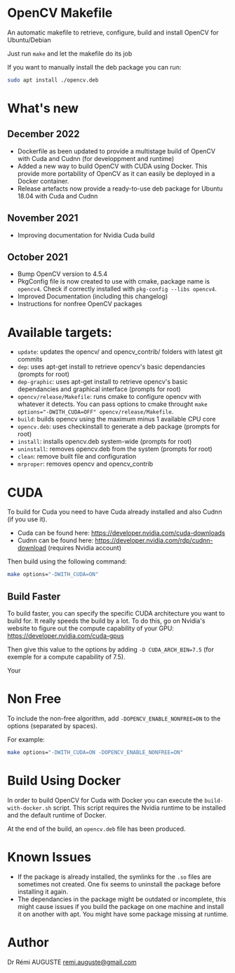 # OpenCV Makefile

An automatic makefile to retrieve, configure, build and install OpenCV for Ubuntu/Debian

Just run `make` and let the makefile do its job

If you want to manually install the deb package you can run:
```bash
sudo apt install ./opencv.deb
```

# What's new

## December 2022
* Dockerfile as been updated to provide a multistage build of OpenCV with Cuda and Cudnn (for developpment and runtime)
* Added a new way to build OpenCV with CUDA using Docker. This provide more portability of OpenCV as it can easily be deployed in a Docker container.
* Release artefacts now provide a ready-to-use deb package for Ubuntu 18.04 with Cuda and Cudnn

## November 2021
* Improving documentation for Nvidia Cuda build

## October 2021
* Bump OpenCV version to 4.5.4
* PkgConfig file is now created to use with cmake, package name is `opencv4`. Check if correctly installed with `pkg-config --libs opencv4`.
* Improved Documentation (including this changelog)
* Instructions for nonfree OpenCV packages

# Available targets:

* `update`: updates the opencv/ and opencv_contrib/ folders with latest git commits
* `dep`: uses apt-get install to retrieve opencv's basic dependancies (prompts for root)
* `dep-graphic`: uses apt-get install to retrieve opencv's basic dependancies and graphical interface (prompts for root)
* `opencv/release/Makefile`: runs cmake to configure opencv with whatever it detects. You can pass options to cmake throught `make options="-DWITH_CUDA=OFF" opencv/release/Makefile`.
* `build`: builds opencv using the maximum minus 1 available CPU core
* `opencv.deb`: uses checkinstall to generate a deb package (prompts for root)
* `install`: installs opencv.deb system-wide (prompts for root)
* `uninstall`: removes opencv.deb from the system (prompts for root)
* `clean`: remove built file and configuration
* `mrproper`: removes opencv and opencv_contrib

# CUDA
To build for Cuda you need to have Cuda already installed and also Cudnn (if you use it).
* Cuda can be found here: https://developer.nvidia.com/cuda-downloads
* Cudnn can be found here: https://developer.nvidia.com/rdp/cudnn-download (requires Nvidia account)

Then build using the following command:
```bash
make options="-DWITH_CUDA=ON"
```

## Build Faster
To build faster, you can specify the specific CUDA architecture you want to build for. It really speeds the build by a lot.
To do this, go on Nvidia's website to figure out the compute capability of your GPU: https://developer.nvidia.com/cuda-gpus

Then give this value to the options by adding `-D CUDA_ARCH_BIN=7.5` (for exemple for a compute capability of 7.5).

Your 

# Non Free
To include the non-free algorithm, add `-DOPENCV_ENABLE_NONFREE=ON` to the options (separated by spaces).

For example:
```bash
make options="-DWITH_CUDA=ON -DOPENCV_ENABLE_NONFREE=ON"
```

# Build Using Docker
In order to build OpenCV for Cuda with Docker you can execute the `build-with-docker.sh` script.
This script requires the Nvidia runtime to be installed and the default runtime of Docker.

At the end of the build, an `opencv.deb` file has been produced.

# Known Issues
* If the package is already installed, the symlinks for the `.so` files are sometimes not created. One fix seems to uninstall the package before installing it again.
* The dependancies in the package might be outdated or incomplete, this might cause issues if you build the package on one machine and install it on another with apt. You might have some package missing at runtime.

# Author
Dr Rémi AUGUSTE <remi.auguste@gmail.com>